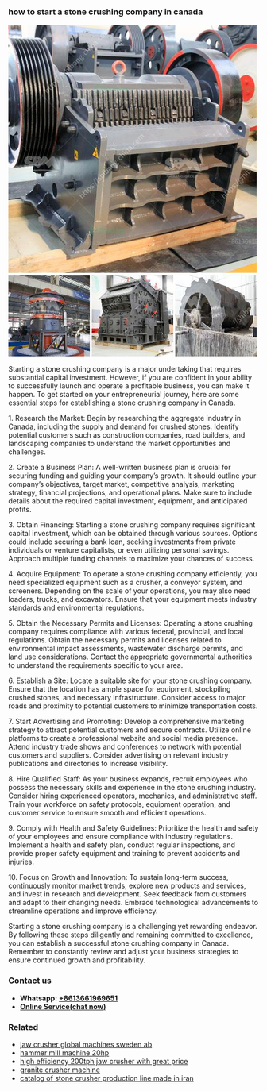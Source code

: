 <h3>how to start a stone crushing company in canada</h3><img src='1708497678.jpg' alt=''><p>Starting a stone crushing company is a major undertaking that requires substantial capital investment. However, if you are confident in your ability to successfully launch and operate a profitable business, you can make it happen. To get started on your entrepreneurial journey, here are some essential steps for establishing a stone crushing company in Canada.</p><p>1. Research the Market: Begin by researching the aggregate industry in Canada, including the supply and demand for crushed stones. Identify potential customers such as construction companies, road builders, and landscaping companies to understand the market opportunities and challenges.</p><p>2. Create a Business Plan: A well-written business plan is crucial for securing funding and guiding your company’s growth. It should outline your company’s objectives, target market, competitive analysis, marketing strategy, financial projections, and operational plans. Make sure to include details about the required capital investment, equipment, and anticipated profits.</p><p>3. Obtain Financing: Starting a stone crushing company requires significant capital investment, which can be obtained through various sources. Options could include securing a bank loan, seeking investments from private individuals or venture capitalists, or even utilizing personal savings. Approach multiple funding channels to maximize your chances of success.</p><p>4. Acquire Equipment: To operate a stone crushing company efficiently, you need specialized equipment such as a crusher, a conveyor system, and screeners. Depending on the scale of your operations, you may also need loaders, trucks, and excavators. Ensure that your equipment meets industry standards and environmental regulations.</p><p>5. Obtain the Necessary Permits and Licenses: Operating a stone crushing company requires compliance with various federal, provincial, and local regulations. Obtain the necessary permits and licenses related to environmental impact assessments, wastewater discharge permits, and land use considerations. Contact the appropriate governmental authorities to understand the requirements specific to your area.</p><p>6. Establish a Site: Locate a suitable site for your stone crushing company. Ensure that the location has ample space for equipment, stockpiling crushed stones, and necessary infrastructure. Consider access to major roads and proximity to potential customers to minimize transportation costs.</p><p>7. Start Advertising and Promoting: Develop a comprehensive marketing strategy to attract potential customers and secure contracts. Utilize online platforms to create a professional website and social media presence. Attend industry trade shows and conferences to network with potential customers and suppliers. Consider advertising on relevant industry publications and directories to increase visibility.</p><p>8. Hire Qualified Staff: As your business expands, recruit employees who possess the necessary skills and experience in the stone crushing industry. Consider hiring experienced operators, mechanics, and administrative staff. Train your workforce on safety protocols, equipment operation, and customer service to ensure smooth and efficient operations.</p><p>9. Comply with Health and Safety Guidelines: Prioritize the health and safety of your employees and ensure compliance with industry regulations. Implement a health and safety plan, conduct regular inspections, and provide proper safety equipment and training to prevent accidents and injuries.</p><p>10. Focus on Growth and Innovation: To sustain long-term success, continuously monitor market trends, explore new products and services, and invest in research and development. Seek feedback from customers and adapt to their changing needs. Embrace technological advancements to streamline operations and improve efficiency.</p><p>Starting a stone crushing company is a challenging yet rewarding endeavor. By following these steps diligently and remaining committed to excellence, you can establish a successful stone crushing company in Canada. Remember to constantly review and adjust your business strategies to ensure continued growth and profitability.</p><h3>Contact us</h3><ul><li><strong>Whatsapp:&nbsp;<a href="https://wa.me/8613661969651">+8613661969651</a></strong></li><li><a href="https://swt.shibang-china.com/?git&amp;zhl&amp;how to start a stone crushing company in canada"><strong>Online Service(chat now)</strong></a></li></ul><h3>Related</h3><ul><li><a href='jaw crusher global machines sweden ab.md'>jaw crusher global machines sweden ab</a></li><li><a href='hammer mill machine 20hp.md'>hammer mill machine 20hp</a></li><li><a href='high efficiency 200tph jaw crusher with great price.md'>high efficiency 200tph jaw crusher with great price</a></li><li><a href='granite crusher machine.md'>granite crusher machine</a></li><li><a href='catalog of stone crusher production line made in iran.md'>catalog of stone crusher production line made in iran</a></li></ul>